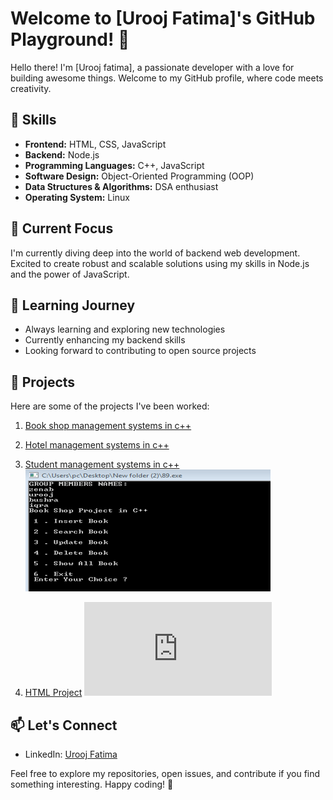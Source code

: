 # Welcome to [Urooj Fatima]'s GitHub Playground! 👋

Hello there! I'm [Urooj fatima], a passionate developer with a love for building awesome things. Welcome to my GitHub profile, where code meets creativity.

## 🔧 Skills

- **Frontend:** HTML, CSS, JavaScript
- **Backend:** Node.js
- **Programming Languages:** C++, JavaScript
- **Software Design:** Object-Oriented Programming (OOP)
- **Data Structures & Algorithms:** DSA enthusiast
- **Operating System:** Linux

## 🚀 Current Focus

I'm currently diving deep into the world of backend web development. Excited to create robust and scalable solutions using my skills in Node.js and the power of JavaScript.

## 🌱 Learning Journey

- Always learning and exploring new technologies
- Currently enhancing my backend skills
- Looking forward to contributing to open source projects

## 📂 Projects

Here are some of the projects I've been worked:

1. [Book shop management systems in c++](https://github.com/Uroojfatimagithub/C-all-codes/blob/main/bookshop%20management%20system.cpp)
2. [Hotel management systems in c++](https://github.com/Uroojfatimagithub/C-all-codes/blob/main/PF%20Final%20Project.cpp)
3. [Student management systems in c++](https://github.com/Uroojfatimagithub/C-all-codes/blob/main/PF%20Final%20Project.cpp)
   ![Project 1 Screenshot](https://github.com/Uroojfatimagithub/C-all-codes/blob/main/screenshot.png)

4. [HTML Project](https://github.com/Uroojfatimagithub/HTML-CSS-codes/blob/main/structuring%20project.html) 
   ![Project  Screenshot](http://127.0.0.1:5501/structuring%20project.html)

## 📫 Let's Connect

- LinkedIn: [Urooj Fatima](https://www.linkedin.com/in/urooj-fatima-6aa724295/)


Feel free to explore my repositories, open issues, and contribute if you find something interesting. Happy coding! 🚀

